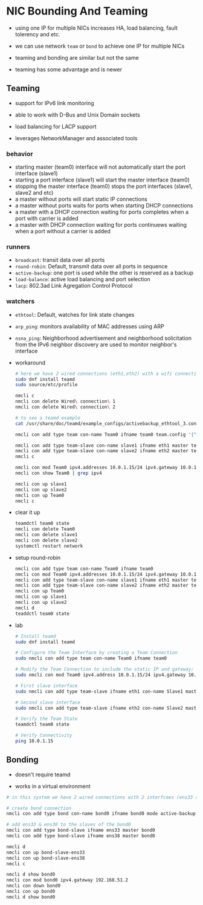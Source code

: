 # NIC Bounding And Teaming

- using one IP for multiple NICs increases HA, load balancing, fault tolerency and etc.

- we can use network `team` or `bond` to achieve one IP for multiple NICs

- teaming and bonding are similar but not the same

- teaming has some advantage and is newer

## Teaming

- support for IPv6 link monitoring

- able to work with D-Bus and Unix Domain sockets

- load balancing for LACP support

- leverages NetworkManager and associated tools

### behavior

- starting master (team0) interface will not automatically start the port interface (slave1)
- starting a port interface (slave1) will start the master interface (team0)
- stopping the master interface (team0) stops the port interfaces (slave1, slave2 and etc)
- a master without ports will start static IP connections
- a master without ports waits for ports when starting DHCP connections
- a master with a DHCP connection waiting for ports completes when a port with carrier is added
- a master with DHCP connection waiting for ports continuews waiting when a port without a carrier is added

### runners

- `broadcast`: transit data over all ports
- `round-robin`: Default, transmit data over all ports in sequence
- `active-backup`: one port is used while the other is reserved as a backup
- `load-balance`: active load balancing and port selection
- `lacp`: 802.3ad Link Agregation Control Protocol

### watchers

- `ethtool`: Default, watches for link state changes
- `arp_ping`: monitors availability of MAC addresses using ARP
- `nsna_ping`: Neighborhood advertisement and neighborhood solicitation from the IPv6 neighbor discovery are used to monitor neighbor's interface

- workaround

    ``` bash
    # here we have 2 wired connections (eth1,eth2) with a wifi connection (eth0)
    sudo dnf install teamd
    sudo source/etc/profile

    nmcli c
    nmcli con delete Wired\ connection\ 1
    nmcli con delete Wired\ connection\ 2

    # to see a teamd example 
    cat /usr/share/doc/teamd/example_configs/activebackup_ethtool_3.conf

    nmcli con add type team con-name Team0 ifname team0 team.config '{"runner": {"name": "activebackup"}, "link_watch": {"name": "ethtool"}}'

    nmcli con add type team-slave con-name slave1 ifname eth1 master team0
    nmcli con add type team-slave con-name slave2 ifname eth2 master team0
    nmcli c

    nmcli con mod Team0 ipv4.addresses 10.0.1.15/24 ipv4.gateway 10.0.1.1 ipv4.method manual
    nmcli con show Team0 | grep ipv4

    nmcli con up slave1
    nmcli con up slave2
    nmcli con up Team0
    nmcli c
    ```

- clear it up

    ``` bash
    teamdctl team0 state
    nmcli con delete Team0
    nmcli con delete slave1
    nmcli con delete slave2
    systemctl restart network
    ```

- setup round-robin

    ``` bash
    nmcli con add type team con-name Team0 ifname team0
    nmcli con mod Team0 ipv4.addresses 10.0.1.15/24 ipv4.gateway 10.0.1.1 ipv4.method manual
    nmcli con add type team-slave con-name slave1 ifname eth1 master team0
    nmcli con add type team-slave con-name slave2 ifname eth2 master team0
    nmcli con up Team0
    nmcli con up slave1
    nmcli con up slave2
    nmcli d
    teaddctl team0 state
    ```

- lab

    ``` bash
    # Install teamd
    sudo dnf install teamd

    # Configure the Team Interface by creating a Team Connection
    sudo nmcli con add type team con-name Team0 ifname team0

    # Modify the Team Connection to include the static IP and gateway:
    sudo nmcli con mod Team0 ipv4.address 10.0.1.15/24 ipv4.gateway 10.0.1.1 ipv4.method manual

    # First slave interface
    sudo nmcli con add type team-slave ifname eth1 con-name Slave1 master team0

    # Second slave interface
    sudo nmcli con add type team-slave ifname eth2 con-name Slave2 master team0

    # Verify the Team State
    teamdctl team0 state

    # Verify Connectivity
    ping 10.0.1.15
    ```

## Bonding

- doesn't require teamd

- works in a virtual environment

``` bash
# in this system we have 2 wired connections with 2 interfcaes (ens33 and ens38)

# create bond connection
nmcli con add type bond con-name bond0 ifname bond0 mode active-backup ip4 192.168.51.170/24

# add ens33 & ens38 to the slaves of the bond0
nmcli con add type bond-slave ifname ens33 master bond0
nmcli con add type bond-slave ifname ens38 master bond0

nmcli d
nmcli con up bond-slave-ens33
nmcli con up bond-slave-ens38
nmcli c

nmcli d show bond0
nmcli con mod bond0 ipv4.gateway 192.168.51.2
nmcli con down bond0
nmcli con up bond0
nmcli d show bond0
```
